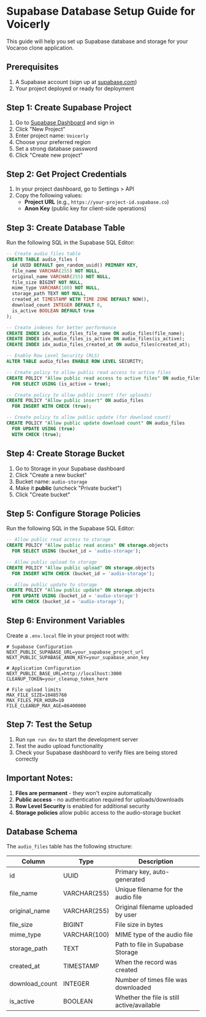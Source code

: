 # Supabase Database Setup Guide for Voicerly

This guide will help you set up Supabase database and storage for your Vocaroo clone application.

## Prerequisites

1. A Supabase account (sign up at [supabase.com](https://supabase.com))
2. Your project deployed or ready for deployment

## Step 1: Create Supabase Project

1. Go to [Supabase Dashboard](https://supabase.com/dashboard) and sign in
2. Click "New Project"
3. Enter project name: `Voicerly`
4. Choose your preferred region
5. Set a strong database password
6. Click "Create new project"

## Step 2: Get Project Credentials

1. In your project dashboard, go to Settings > API
2. Copy the following values:
   - **Project URL** (e.g., `https://your-project-id.supabase.co`)
   - **Anon Key** (public key for client-side operations)

## Step 3: Create Database Table

Run the following SQL in the Supabase SQL Editor:

```sql
-- Create audio_files table
CREATE TABLE audio_files (
  id UUID DEFAULT gen_random_uuid() PRIMARY KEY,
  file_name VARCHAR(255) NOT NULL,
  original_name VARCHAR(255) NOT NULL,
  file_size BIGINT NOT NULL,
  mime_type VARCHAR(100) NOT NULL,
  storage_path TEXT NOT NULL,
  created_at TIMESTAMP WITH TIME ZONE DEFAULT NOW(),
  download_count INTEGER DEFAULT 0,
  is_active BOOLEAN DEFAULT true
);

-- Create indexes for better performance
CREATE INDEX idx_audio_files_file_name ON audio_files(file_name);
CREATE INDEX idx_audio_files_is_active ON audio_files(is_active);
CREATE INDEX idx_audio_files_created_at ON audio_files(created_at);

-- Enable Row Level Security (RLS)
ALTER TABLE audio_files ENABLE ROW LEVEL SECURITY;

-- Create policy to allow public read access to active files
CREATE POLICY "Allow public read access to active files" ON audio_files
  FOR SELECT USING (is_active = true);

-- Create policy to allow public insert (for uploads)
CREATE POLICY "Allow public insert" ON audio_files
  FOR INSERT WITH CHECK (true);

-- Create policy to allow public update (for download count)
CREATE POLICY "Allow public update download count" ON audio_files
  FOR UPDATE USING (true)
  WITH CHECK (true);
```

## Step 4: Create Storage Bucket

1. Go to Storage in your Supabase dashboard
2. Click "Create a new bucket"
3. Bucket name: `audio-storage`
4. Make it **public** (uncheck "Private bucket")
5. Click "Create bucket"

## Step 5: Configure Storage Policies

Run the following SQL in the Supabase SQL Editor:

```sql
-- Allow public read access to storage
CREATE POLICY "Allow public read access" ON storage.objects
  FOR SELECT USING (bucket_id = 'audio-storage');

-- Allow public upload to storage
CREATE POLICY "Allow public upload" ON storage.objects
  FOR INSERT WITH CHECK (bucket_id = 'audio-storage');

-- Allow public update to storage
CREATE POLICY "Allow public update" ON storage.objects
  FOR UPDATE USING (bucket_id = 'audio-storage')
  WITH CHECK (bucket_id = 'audio-storage');
```

## Step 6: Environment Variables

Create a `.env.local` file in your project root with:

```env
# Supabase Configuration
NEXT_PUBLIC_SUPABASE_URL=your_supabase_project_url
NEXT_PUBLIC_SUPABASE_ANON_KEY=your_supabase_anon_key

# Application Configuration
NEXT_PUBLIC_BASE_URL=http://localhost:3000
CLEANUP_TOKEN=your_cleanup_token_here

# File upload limits
MAX_FILE_SIZE=10485760
MAX_FILES_PER_HOUR=10
FILE_CLEANUP_MAX_AGE=86400000
```

## Step 7: Test the Setup

1. Run `npm run dev` to start the development server
2. Test the audio upload functionality
3. Check your Supabase dashboard to verify files are being stored correctly

## Important Notes:

1. **Files are permanent** - they won't expire automatically
2. **Public access** - no authentication required for uploads/downloads
3. **Row Level Security** is enabled for additional security
4. **Storage policies** allow public access to the audio-storage bucket

## Database Schema

The `audio_files` table has the following structure:

| Column | Type | Description |
|--------|------|-------------|
| id | UUID | Primary key, auto-generated |
| file_name | VARCHAR(255) | Unique filename for the audio file |
| original_name | VARCHAR(255) | Original filename uploaded by user |
| file_size | BIGINT | File size in bytes |
| mime_type | VARCHAR(100) | MIME type of the audio file |
| storage_path | TEXT | Path to file in Supabase Storage |
| created_at | TIMESTAMP | When the record was created |
| download_count | INTEGER | Number of times file was downloaded |
| is_active | BOOLEAN | Whether the file is still active/available |
